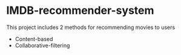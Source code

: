 # IMDB-recommender-system

This project includes 2 methods for recommending movies to users
* Content-based 
* Collaborative-filtering

